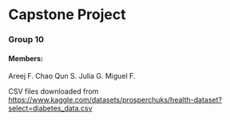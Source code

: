 # Capstone Project
### Group 10

#### Members:
Areej F.
Chao Qun S.
Julia G.
Miguel F.

CSV files downloaded from https://www.kaggle.com/datasets/prosperchuks/health-dataset?select=diabetes_data.csv
